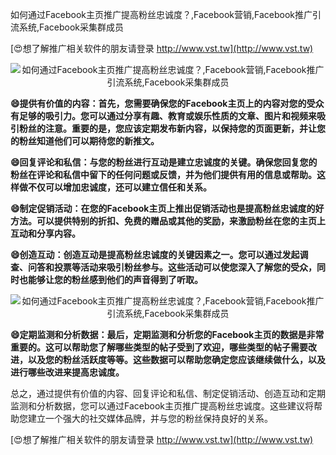 如何通过Facebook主页推广提高粉丝忠诚度？,Facebook营销,Facebook推广引流系统,Facebook采集群成员

[😍想了解推广相关软件的朋友请登录 http://www.vst.tw](http://www.vst.tw)

 <center><img src="https://vst.tw/MP4/tuiguang/png/0.png" alt="如何通过Facebook主页推广提高粉丝忠诚度？,Facebook营销,Facebook推广引流系统,Facebook采集群成员"></center>

**😄提供有价值的内容：首先，您需要确保您的Facebook主页上的内容对您的受众有足够的吸引力。您可以通过分享有趣、教育或娱乐性质的文章、图片和视频来吸引粉丝的注意。重要的是，您应该定期发布新内容，以保持您的页面更新，并让您的粉丝知道他们可以期待您的新推文。**

**😄回复评论和私信：与您的粉丝进行互动是建立忠诚度的关键。确保您回复您的粉丝在评论和私信中留下的任何问题或反馈，并为他们提供有用的信息或帮助。这样做不仅可以增加忠诚度，还可以建立信任和关系。**

**😄制定促销活动：在您的Facebook主页上推出促销活动也是提高粉丝忠诚度的好方法。可以提供特别的折扣、免费的赠品或其他的奖励，来激励粉丝在您的主页上互动和分享内容。**

**😄创造互动：创造互动是提高粉丝忠诚度的关键因素之一。您可以通过发起调查、问答和投票等活动来吸引粉丝参与。这些活动可以使您深入了解您的受众，同时也能够让您的粉丝感到他们的声音得到了听取。**

 <center><img src="https://vst.tw/MP4/tuiguang/png/3.png" alt="如何通过Facebook主页推广提高粉丝忠诚度？,Facebook营销,Facebook推广引流系统,Facebook采集群成员"></center>

**😄定期监测和分析数据：最后，定期监测和分析您的Facebook主页的数据是非常重要的。这可以帮助您了解哪些类型的帖子受到了欢迎，哪些类型的帖子需要改进，以及您的粉丝活跃度等等。这些数据可以帮助您确定您应该继续做什么，以及进行哪些改进来提高忠诚度。**

总之，通过提供有价值的内容、回复评论和私信、制定促销活动、创造互动和定期监测和分析数据，您可以通过Facebook主页推广提高粉丝忠诚度。这些建议将帮助您建立一个强大的社交媒体品牌，并与您的粉丝保持良好的关系。

[😍想了解推广相关软件的朋友请登录 http://www.vst.tw](http://www.vst.tw)



